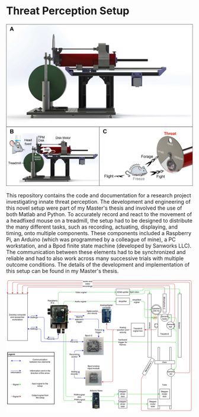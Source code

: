 # Threat Perception Setup

![Structure and function of the novel threat perception setup](images/Setup_Structure.png)

This repository contains the code and documentation for a research project investigating innate threat perception.
The development and engineering of this novel setup were part of my Master's thesis and involved the use of both Matlab and Python. To accurately record and react to the movement of a headfixed mouse on a treadmill, the setup had to be designed to distribute the many different tasks, such as recording, actuating, displaying, and timing, onto multiple components. These components included a Raspberry Pi, an Arduino (which was programmed by a colleague of mine), a PC workstation, and a Bpod finite state machine (developed by Sanworks LLC). The communication between these elements had to be synchronized and reliable and had to also work across many successive trials with multiple outcome conditions.
The details of the development and implementation of this setup can be found in my Master's thesis.

![Connections in the setup](images/Setup_connections.jpg)
